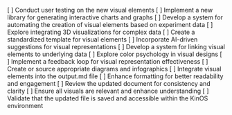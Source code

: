 [ ] Conduct user testing on the new visual elements
[ ] Implement a new library for generating interactive charts and graphs
[ ] Develop a system for automating the creation of visual elements based on experiment data
[ ] Explore integrating 3D visualizations for complex data
[ ] Create a standardized template for visual elements
[ ] Incorporate AI-driven suggestions for visual representations
[ ] Develop a system for linking visual elements to underlying data
[ ] Explore color psychology in visual designs
[ ] Implement a feedback loop for visual representation effectiveness
[ ] Create or source appropriate diagrams and infographics
[ ] Integrate visual elements into the output.md file
[ ] Enhance formatting for better readability and engagement
[ ] Review the updated document for consistency and clarity
[ ] Ensure all visuals are relevant and enhance understanding
[ ] Validate that the updated file is saved and accessible within the KinOS environment